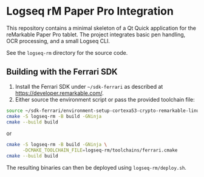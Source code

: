 Logseq rM Paper Pro Integration
===============================

This repository contains a minimal skeleton of a Qt Quick application for
the reMarkable Paper Pro tablet. The project integrates basic pen handling,
OCR processing, and a small Logseq CLI.

See the `logseq-rm` directory for the source code.

Building with the Ferrari SDK
-----------------------------

1. Install the Ferrari SDK under `~/sdk-ferrari` as described at <https://developer.remarkable.com/>.
2. Either source the environment script or pass the provided toolchain file:

```bash
source ~/sdk-ferrari/environment-setup-cortexa53-crypto-remarkable-linux
cmake -S logseq-rm -B build -GNinja
cmake --build build
```

or

```bash
cmake -S logseq-rm -B build -GNinja \
      -DCMAKE_TOOLCHAIN_FILE=logseq-rm/toolchains/ferrari.cmake
cmake --build build
```

The resulting binaries can then be deployed using `logseq-rm/deploy.sh`.

